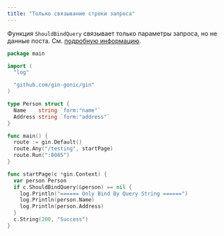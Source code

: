 ```yaml
---
title: "Только связывание строки запроса"
---
```


Функция `ShouldBindQuery` связывает только параметры запроса, но не данные поста. См. [подробную информацию](https://github.com/gin-gonic/gin/issues/742#issuecomment-315953017).

```go
package main

import (
  "log"

  "github.com/gin-gonic/gin"
)

type Person struct {
  Name    string `form:"name"`
  Address string `form:"address"`
}

func main() {
  route := gin.Default()
  route.Any("/testing", startPage)
  route.Run(":8085")
}

func startPage(c *gin.Context) {
  var person Person
  if c.ShouldBindQuery(&person) == nil {
    log.Println("====== Only Bind By Query String ======")
    log.Println(person.Name)
    log.Println(person.Address)
  }
  c.String(200, "Success")
}
```
